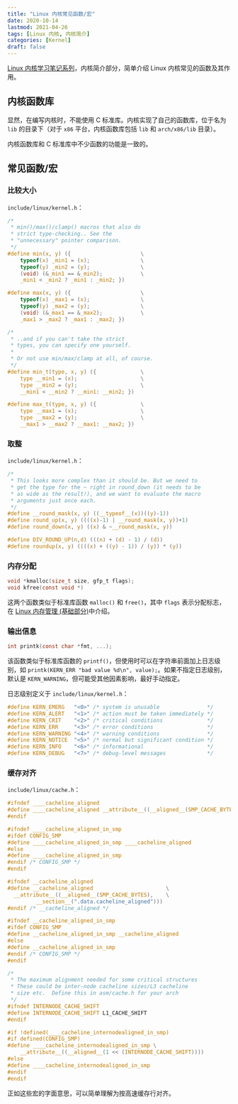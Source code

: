 ```yaml
---
title: "Linux 内核常见函数/宏"
date: 2020-10-14
lastmod: 2021-04-26
tags: [Linux 内核, 内核简介]
categories: [Kernel]
draft: false
---
```


[Linux 内核学习笔记系列](/posts/kernel/kernel)，内核简介部分，简单介绍 Linux 内核常见的函数及其作用。

<!--more-->

## 内核函数库

显然，在编写内核时，不能使用 C 标准库。内核实现了自己的函数库，位于名为 `lib` 的目录下（对于 `x86` 平台，内核函数库包括 `lib` 和 `arch/x86/lib` 目录）。

内核函数库和 C 标准库中不少函数的功能是一致的。

## 常见函数/宏

### 比较大小

`include/linux/kernel.h`：

```c
/*
 * min()/max()/clamp() macros that also do
 * strict type-checking.. See the
 * "unnecessary" pointer comparison.
 */
#define min(x, y) ({                      \
    typeof(x) _min1 = (x);                \
    typeof(y) _min2 = (y);                \
    (void) (&_min1 == &_min2);            \
    _min1 < _min2 ? _min1 : _min2; })

#define max(x, y) ({                      \
    typeof(x) _max1 = (x);                \
    typeof(y) _max2 = (y);                \
    (void) (&_max1 == &_max2);            \
    _max1 > _max2 ? _max1 : _max2; })

/*
 * ..and if you can't take the strict
 * types, you can specify one yourself.
 *
 * Or not use min/max/clamp at all, of course.
 */
#define min_t(type, x, y) ({              \
    type __min1 = (x);                    \
    type __min2 = (y);                    \
    __min1 < __min2 ? __min1: __min2; })

#define max_t(type, x, y) ({              \
    type __max1 = (x);                    \
    type __max2 = (y);                    \
    __max1 > __max2 ? __max1: __max2; })
```

### 取整

`include/linux/kernel.h`：

```c
/*
 * This looks more complex than it should be. But we need to
 * get the type for the ~ right in round_down (it needs to be
 * as wide as the result!), and we want to evaluate the macro
 * arguments just once each.
 */
#define __round_mask(x, y) ((__typeof__(x))((y)-1))
#define round_up(x, y) ((((x)-1) | __round_mask(x, y))+1)
#define round_down(x, y) ((x) & ~__round_mask(x, y))

#define DIV_ROUND_UP(n,d) (((n) + (d) - 1) / (d))
#define roundup(x, y) ((((x) + ((y) - 1)) / (y)) * (y))
```

### 内存分配

```c
void *kmalloc(size_t size, gfp_t flags);
void kfree(const void *)
```

这两个函数类似于标准库函数 `malloc()` 和 `free()`，其中 `flags` 表示分配标志，在 [Linux 内存管理 (基础部分)](/posts/kernel/memory/basis.md)中介绍。

### 输出信息

```c
int printk(const char *fmt, ...);
```

该函数类似于标准库函数的 `printf()`，但使用时可以在字符串前面加上日志级别，如 `printk(KERN_ERR "bad value %d\n", value);`。如果不指定日志级别，默认是 `KERN_WARNING`，但可能受其他因素影响，最好手动指定。

日志级别定义于 `include/linux/kernel.h`：

```c
#define KERN_EMERG   "<0>" /* system is unusable               */
#define KERN_ALERT   "<1>" /* action must be taken immediately */
#define KERN_CRIT    "<2>" /* critical conditions              */
#define KERN_ERR     "<3>" /* error conditions                 */
#define KERN_WARNING "<4>" /* warning conditions               */
#define KERN_NOTICE  "<5>" /* normal but significant condition */
#define KERN_INFO    "<6>" /* informational                    */
#define KERN_DEBUG   "<7>" /* debug-level messages             */
```

### 缓存对齐

`include/linux/cache.h`：

```c
#ifndef ____cacheline_aligned
#define ____cacheline_aligned __attribute__((__aligned__(SMP_CACHE_BYTES)))
#endif

#ifndef ____cacheline_aligned_in_smp
#ifdef CONFIG_SMP
#define ____cacheline_aligned_in_smp ____cacheline_aligned
#else
#define ____cacheline_aligned_in_smp
#endif /* CONFIG_SMP */
#endif

#ifndef __cacheline_aligned
#define __cacheline_aligned                       \
  __attribute__((__aligned__(SMP_CACHE_BYTES),    \
         __section__(".data.cacheline_aligned")))
#endif /* __cacheline_aligned */

#ifndef __cacheline_aligned_in_smp
#ifdef CONFIG_SMP
#define __cacheline_aligned_in_smp __cacheline_aligned
#else
#define __cacheline_aligned_in_smp
#endif /* CONFIG_SMP */
#endif

/*
 * The maximum alignment needed for some critical structures
 * These could be inter-node cacheline sizes/L3 cacheline
 * size etc.  Define this in asm/cache.h for your arch
 */
#ifndef INTERNODE_CACHE_SHIFT
#define INTERNODE_CACHE_SHIFT L1_CACHE_SHIFT
#endif

#if !defined(____cacheline_internodealigned_in_smp)
#if defined(CONFIG_SMP)
#define ____cacheline_internodealigned_in_smp \
    __attribute__((__aligned__(1 << (INTERNODE_CACHE_SHIFT))))
#else
#define ____cacheline_internodealigned_in_smp
#endif
#endif
```

正如这些宏的字面意思，可以简单理解为按高速缓存行对齐。
